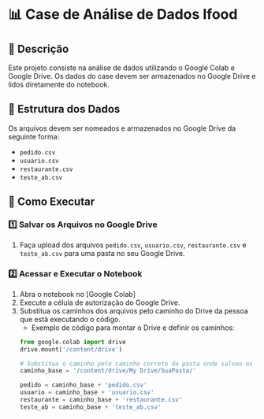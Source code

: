 # 📊 Case de Análise de Dados Ifood

## 📌 Descrição
Este projeto consiste na análise de dados utilizando o Google Colab e Google Drive. Os dados do case devem ser armazenados no Google Drive e lidos diretamente do notebook.

## 📂 Estrutura dos Dados
Os arquivos devem ser nomeados e armazenados no Google Drive da seguinte forma:
- `pedido.csv`
- `usuario.csv`
- `restaurante.csv`
- `teste_ab.csv`

## 🚀 Como Executar

### **1️⃣ Salvar os Arquivos no Google Drive**
1. Faça upload dos arquivos `pedido.csv`, `usuario.csv`, `restaurante.csv` e `teste_ab.csv` para uma pasta no seu Google Drive.

### **2️⃣ Acessar e Executar o Notebook**
1. Abra o notebook no [Google Colab]
2. Execute a célula de autorização do Google Drive.
3. Substitua os caminhos dos arquivos pelo caminho do Drive da pessoa que está executando o código.
   - Exemplo de código para montar o Drive e definir os caminhos:
   ```python
   from google.colab import drive
   drive.mount('/content/drive')

   # Substitua o caminho pelo caminho correto da pasta onde salvou os arquivos
   caminho_base = '/content/drive/My Drive/SuaPasta/'
   
   pedido = caminho_base + 'pedido.csv'
   usuario = caminho_base + 'usuario.csv'
   restaurante = caminho_base + 'restaurante.csv'
   teste_ab = caminho_base + 'teste_ab.csv'
